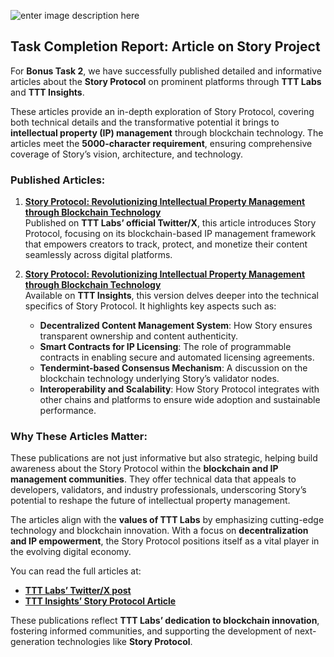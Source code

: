 ![enter image description here](https://insights.tienthuattoan.com/assets/logo/TTT-COVER-TW.png)


## Task Completion Report: Article on Story Project

For **Bonus Task 2**, we have successfully published detailed and informative articles about the **Story Protocol** on prominent platforms through **TTT Labs** and **TTT Insights**.

These articles provide an in-depth exploration of Story Protocol, covering both technical details and the transformative potential it brings to **intellectual property (IP) management** through blockchain technology. The articles meet the **5000-character requirement**, ensuring comprehensive coverage of Story’s vision, architecture, and technology.

### Published Articles:

1.  **[Story Protocol: Revolutionizing Intellectual Property Management through Blockchain Technology](https://x.com/ttt_lab/status/1846847509161038235)**  
    Published on **TTT Labs’ official Twitter/X**, this article introduces Story Protocol, focusing on its blockchain-based IP management framework that empowers creators to track, protect, and monetize their content seamlessly across digital platforms.
    
2.  **[Story Protocol: Revolutionizing Intellectual Property Management through Blockchain Technology](https://insights.tienthuattoan.com/story-protocol/)**  
    Available on **TTT Insights**, this version delves deeper into the technical specifics of Story Protocol. It highlights key aspects such as:
    
    -   **Decentralized Content Management System**: How Story ensures transparent ownership and content authenticity.
    -   **Smart Contracts for IP Licensing**: The role of programmable contracts in enabling secure and automated licensing agreements.
    -   **Tendermint-based Consensus Mechanism**: A discussion on the blockchain technology underlying Story’s validator nodes.
    -   **Interoperability and Scalability**: How Story Protocol integrates with other chains and platforms to ensure wide adoption and sustainable performance.

### Why These Articles Matter:

These publications are not just informative but also strategic, helping build awareness about the Story Protocol within the **blockchain and IP management communities**. They offer technical data that appeals to developers, validators, and industry professionals, underscoring Story’s potential to reshape the future of intellectual property management.

The articles align with the **values of TTT Labs** by emphasizing cutting-edge technology and blockchain innovation. With a focus on **decentralization and IP empowerment**, the Story Protocol positions itself as a vital player in the evolving digital economy.

You can read the full articles at:

-   **[TTT Labs’ Twitter/X post](https://x.com/ttt_lab/status/1846847509161038235)**
-   **[TTT Insights’ Story Protocol Article](https://insights.tienthuattoan.com/story-protocol/)**

These publications reflect **TTT Labs’ dedication to blockchain innovation**, fostering informed communities, and supporting the development of next-generation technologies like **Story Protocol**.